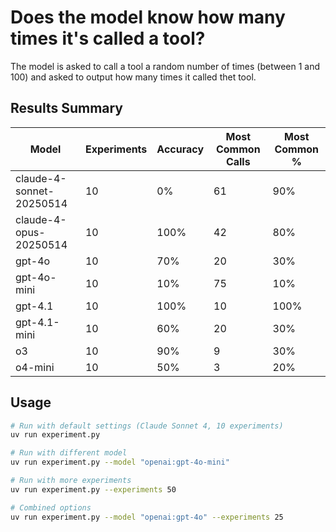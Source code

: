 # Does the model know how many times it's called a tool?

The model is asked to call a tool a random number of times (between 1 and 100) and asked to output how many times it called thet tool.

## Results Summary

| Model                    | Experiments | Accuracy | Most Common Calls | Most Common % |
|--------------------------|-------------|----------|-------------------|---------------|
| claude-4-sonnet-20250514 | 10          | 0%       | 61                | 90%           |
| claude-4-opus-20250514   | 10          | 100%     | 42                | 80%           |
| gpt-4o                   | 10          | 70%      | 20                | 30%           |
| gpt-4o-mini              | 10          | 10%      | 75                | 10%           |
| gpt-4.1                  | 10          | 100%     | 10                | 100%          |
| gpt-4.1-mini             | 10          | 60%      | 20                | 30%           |
| o3                       | 10          | 90%      | 9                 | 30%           |
| o4-mini                  | 10          | 50%      | 3                 | 20%           |


## Usage

```bash
# Run with default settings (Claude Sonnet 4, 10 experiments)
uv run experiment.py

# Run with different model
uv run experiment.py --model "openai:gpt-4o-mini"

# Run with more experiments
uv run experiment.py --experiments 50

# Combined options
uv run experiment.py --model "openai:gpt-4o" --experiments 25
```
